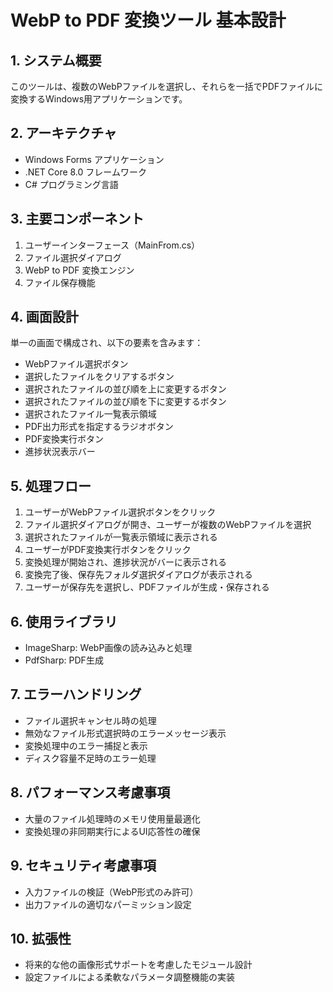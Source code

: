 # WebP to PDF 変換ツール 基本設計

## 1. システム概要
このツールは、複数のWebPファイルを選択し、それらを一括でPDFファイルに変換するWindows用アプリケーションです。

## 2. アーキテクチャ
- Windows Forms アプリケーション
- .NET Core 8.0 フレームワーク
- C# プログラミング言語

## 3. 主要コンポーネント
1. ユーザーインターフェース（MainFrom.cs）
2. ファイル選択ダイアログ
3. WebP to PDF 変換エンジン
4. ファイル保存機能

## 4. 画面設計
単一の画面で構成され、以下の要素を含みます：
- WebPファイル選択ボタン
- 選択したファイルをクリアするボタン
- 選択されたファイルの並び順を上に変更するボタン
- 選択されたファイルの並び順を下に変更するボタン
- 選択されたファイル一覧表示領域
- PDF出力形式を指定するラジオボタン
- PDF変換実行ボタン
- 進捗状況表示バー

## 5. 処理フロー
1. ユーザーがWebPファイル選択ボタンをクリック
2. ファイル選択ダイアログが開き、ユーザーが複数のWebPファイルを選択
3. 選択されたファイルが一覧表示領域に表示される
4. ユーザーがPDF変換実行ボタンをクリック
5. 変換処理が開始され、進捗状況がバーに表示される
6. 変換完了後、保存先フォルダ選択ダイアログが表示される
7. ユーザーが保存先を選択し、PDFファイルが生成・保存される

## 6. 使用ライブラリ
- ImageSharp: WebP画像の読み込みと処理
- PdfSharp: PDF生成

## 7. エラーハンドリング
- ファイル選択キャンセル時の処理
- 無効なファイル形式選択時のエラーメッセージ表示
- 変換処理中のエラー捕捉と表示
- ディスク容量不足時のエラー処理

## 8. パフォーマンス考慮事項
- 大量のファイル処理時のメモリ使用量最適化
- 変換処理の非同期実行によるUI応答性の確保

## 9. セキュリティ考慮事項
- 入力ファイルの検証（WebP形式のみ許可）
- 出力ファイルの適切なパーミッション設定

## 10. 拡張性
- 将来的な他の画像形式サポートを考慮したモジュール設計
- 設定ファイルによる柔軟なパラメータ調整機能の実装
